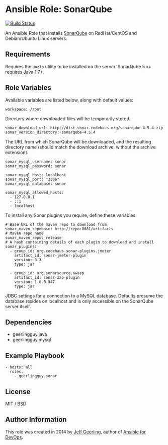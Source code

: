# Ansible Role: SonarQube

[![Build Status](https://travis-ci.org/geerlingguy/ansible-role-sonar.svg?branch=master)](https://travis-ci.org/geerlingguy/ansible-role-sonar)

An Ansible Role that installs [SonarQube](http://www.sonarqube.org/) on RedHat/CentOS and Debian/Ubuntu Linux servers.

## Requirements

Requires the `unzip` utility to be installed on the server. SonarQube 5.x+ requires Java 1.7+.

## Role Variables

Available variables are listed below, along with default values:

    workspace: /root

Directory where downloaded files will be temporarily stored.

    sonar_download_url: http://dist.sonar.codehaus.org/sonarqube-4.5.4.zip
    sonar_version_directory: sonarqube-4.5.4

The URL from which SonarQube will be downloaded, and the resulting directory name (should match the download archive, without the archive extension).

    sonar_mysql_username: sonar
    sonar_mysql_password: sonar

    sonar_mysql_host: localhost
    sonar_mysql_port: "3306"
    sonar_mysql_database: sonar

    sonar_mysql_allowed_hosts:
      - 127.0.0.1
      - ::1
      - localhost

To install any Sonar plugins you require, define these variables:

    # Base URL of the maven repo to download from
    sonar_maven_repobase: http://repo:8081/artifacts
    # Maven repo name
    sonar_maven_repo: release
    # A hash containing details of each plugin to download and install
    sonar_plugins:
      - group_id: org.codehaus.sonar-plugins.jmeter
        artifact_id: sonar-jmeter-plugin
        version: 0.3
        type: jar

      - group_id: org.sonarsource.owasp
        artifact_id: sonar-zap-plugin
        version: 1.0.0.347
        type: jar

JDBC settings for a connection to a MySQL database. Defaults presume the database resides on localhost and is only accessible on the SonarQube server itself.

## Dependencies

  - geerlingguy.java
  - geerlingguy.mysql

## Example Playbook

    - hosts: all
      roles:
        - geerlingguy.sonar

## License

MIT / BSD

## Author Information

This role was created in 2014 by [Jeff Geerling](http://jeffgeerling.com/), author of [Ansible for DevOps](http://ansiblefordevops.com/).

